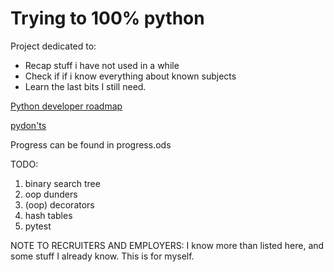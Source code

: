# Trying to 100% python

Project dedicated to:
- Recap stuff i have not used in a while
- Check if if i know everything about known subjects
- Learn the last bits I still need.

[Python developer roadmap](https://roadmap.sh/python)

[pydon'ts](https://mathspp.com/blog/pydonts)

Progress can be found in progress.ods

TODO:
1. binary search tree
2. oop dunders
3. (oop) decorators
4. hash tables
5. pytest

NOTE TO RECRUITERS AND EMPLOYERS: I know more than listed here, and some stuff I already know. This is for myself.
